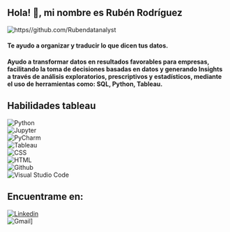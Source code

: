 ## Hola! 👋, mi nombre es Rubén Rodríguez

<!--
**Rubendatanalyst/Rubendatanalyst** is a ✨ _special_ ✨ repository because its `README.md` (this file) appears on your GitHub profile.-->

![https//github.com/Rubendatanalyst](https://media.licdn.com/dms/image/v2/D4E16AQGsS6l6Za78UQ/profile-displaybackgroundimage-shrink_350_1400/profile-displaybackgroundimage-shrink_350_1400/0/1726533098910?e=1735171200&v=beta&t=FBpSanv9wEhyWVuXWJAYboa47n9d4khptUEttblhfH0)

#### Te ayudo a organizar y traducir lo que dicen tus datos.

#### Ayudo a transformar datos en resultados favorables para empresas, facilitando la toma de decisiones basadas en datos y generando Insights a través de análisis exploratorios, prescriptivos y estadísticos, mediante el uso de herramientas como: SQL, Python, Tableau.

  ## Habilidades  tableau
![Python](https://img.shields.io/badge/Python-101010?style=for-the-badge&logo=python&logoColor=white&labelColor=3776AB)</br>
![Jupyter](https://img.shields.io/badge/Jupyter-101010?style=for-the-badge&logo=jupyter&logoColor=white&labelColor=F37626)</br>
![PyCharm](https://img.shields.io/badge/Pycharm-101010?style=for-the-badge&logo=pycharm&logoColor=white&labelColor=81DA23)</br>
![Tableau](https://img.shields.io/badge/Tableau-101010?style=for-the-badge&logo=tableaum&logoColor=white&labelColor=E97627)</br>
![CSS](https://img.shields.io/badge/CSS-101010?style=for-the-badge&logo=css3&logoColor=white&labelColor=005DFF)</br>
![HTML](https://img.shields.io/badge/HTML-101010?style=for-the-badge&logo=html5&logoColor=white&labelColor=E34F26)</br>
![Github](https://img.shields.io/badge/Github-181717?style=for-the-badge&logo=github&logoColor=white&labelColor=101010)</br>
![Visual Studio Code](https://img.shields.io/badge/VSCode-002F92?style=for-the-badge&logo=vscode&logoColor=white&labelColor=101010)</br>

  ## Encuentrame en:
[![Linkedin](https://img.shields.io/badge/Linkedin-Ruben_Rodriguez-101010?style=for-the-badge&logo=linkedin&logoColor=white&labelColor=0A66C2)](www.linkedin.com/in/ruben-rodriguez-leal)</br>
![Gmail](https://img.shields.io/badge/Gmail-va.rubendrl@gmail.com-101010?style=for-the-badge&logo=gmail&logoColor=white&labelColor=921800)]</br>



